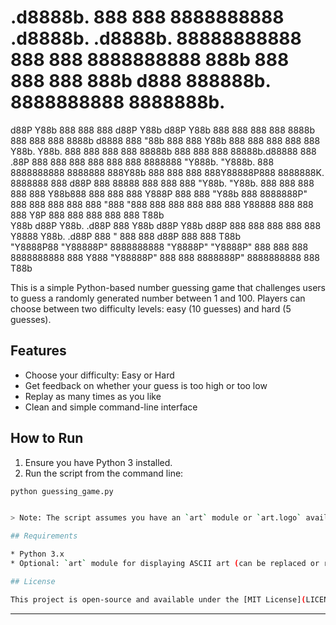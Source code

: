 
#  .d8888b.  888     888 8888888888  .d8888b.   .d8888b.        88888888888 888    888 8888888888       888b    888 888     888 888b     d888 888888b.   8888888888 8888888b.  
d88P  Y88b 888     888 888        d88P  Y88b d88P  Y88b           888     888    888 888              8888b   888 888     888 8888b   d8888 888  "88b  888        888   Y88b 
888    888 888     888 888        Y88b.      Y88b.                888     888    888 888              88888b  888 888     888 88888b.d88888 888  .88P  888        888    888 
888        888     888 8888888     "Y888b.    "Y888b.             888     8888888888 8888888          888Y88b 888 888     888 888Y88888P888 8888888K.  8888888    888   d88P 
888  88888 888     888 888            "Y88b.     "Y88b.           888     888    888 888              888 Y88b888 888     888 888 Y888P 888 888  "Y88b 888        8888888P"  
888    888 888     888 888              "888       "888           888     888    888 888              888  Y88888 888     888 888  Y8P  888 888    888 888        888 T88b   
Y88b  d88P Y88b. .d88P 888        Y88b  d88P Y88b  d88P           888     888    888 888              888   Y8888 Y88b. .d88P 888   "   888 888   d88P 888        888  T88b  
 "Y8888P88  "Y88888P"  8888888888  "Y8888P"   "Y8888P"            888     888    888 8888888888       888    Y888  "Y88888P"  888       888 8888888P"  8888888888 888   T88b 
                                                                                                                                                                             
                                                                                                                                                                             
                                                                                                                                                                             

This is a simple Python-based number guessing game that challenges users to guess a randomly generated number between 1 and 100. Players can choose between two difficulty levels: easy (10 guesses) and hard (5 guesses).

## Features

- Choose your difficulty: Easy or Hard
- Get feedback on whether your guess is too high or too low
- Replay as many times as you like
- Clean and simple command-line interface

## How to Run

1. Ensure you have Python 3 installed.
2. Run the script from the command line:

```bash
python guessing_game.py


> Note: The script assumes you have an `art` module or `art.logo` available. If not, you can either comment out the logo line or provide your own ASCII logo.

## Requirements

* Python 3.x
* Optional: `art` module for displaying ASCII art (can be replaced or removed)

## License

This project is open-source and available under the [MIT License](LICENSE).

```

---



